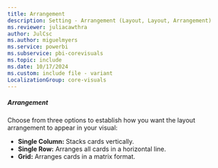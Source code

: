 ```yaml
---
title: Arrangement
description: Setting - Arrangement (Layout, Layout, Arrangement)
ms.reviewer: juliacawthra
author: JulCsc
ms.author: miguelmyers
ms.service: powerbi
ms.subservice: pbi-corevisuals
ms.topic: include
ms.date: 10/17/2024
ms.custom: include file - variant
LocalizationGroup: core-visuals
---
```

##### Arrangement

Choose from three options to establish how you want the layout arrangement to appear in your visual:

- **Single Column:** Stacks cards vertically.
- **Single Row:** Arranges all cards in a horizontal line.
- **Grid:** Arranges cards in a matrix format.

